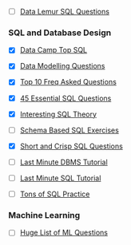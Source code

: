 - [ ] [Data Lemur SQL Questions](https://datalemur.com/questions?category=SQL)

### SQL and Database Design
- [x] [Data Camp Top SQL](datacamp.com/blog/top-sql-interview-questions-and-answers-for-beginners-and-intermediate-practitioners)

- [x] [Data Modelling Questions](https://www.softwaretestinghelp.com/data-modeling-interview-questions-answers/)

- [x] [Top 10 Freq Asked Questions](http://java67.blogspot.com.by/2013/04/10-frequently-asked-sql-query-interview-questions-answers-database.html)

- [x] [45 Essential SQL Questions](https://www.toptal.com/sql/interview-questions)

- [x] [Interesting SQL Theory](http://www.indiabix.com/technical/sql-server-common-questions/)

- [ ] [Schema Based SQL Exercises](https://github.com/XD-DENG/SQL-exercise)

- [x] [Short and Crisp SQL Questions](http://www.tutorialspoint.com/sql/sql_interview_questions.htm)

- [ ] [Last Minute DBMS Tutorial](https://www.geeksforgeeks.org/dbms/?ref=lbp)

- [ ] [Last Minute SQL Tutorial](https://www.geeksforgeeks.org/sql-tutorial/?ref=lbp)

- [ ] [Tons of SQL Practice](https://github.com/ptyadana/SQL-Data-Analysis-and-Visualization-Projects/tree/master)

### Machine Learning

- [ ] [Huge List of ML Questions](https://github.com/alexeygrigorev/data-science-interviews/tree/master)

